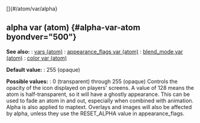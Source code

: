 []{#/atom/var/alpha}
  ## alpha var (atom) {#alpha-var-atom byondver="500"}
  **See also:**
  :   [vars (atom)](ref/atom/var)
  :   [appearance_flags var (atom)](ref/atom/var/appearance_flags)
  :   [blend_mode var (atom)](ref/atom/var/blend_mode)
  :   [color var (atom)](ref/atom/var/color)
  <!-- -->
  **Default value:**
  :   255 (opaque)
  <!-- -->
  **Possible values:**
  :   0 (transparent) through 255 (opaque)
  Controls the opacity of the icon displayed on players\' screens. A value
  of 128 means the atom is half-transparent, so it will have a ghostly
  appearance. This can be used to fade an atom in and out, especially when
  combined with animation. Alpha is also applied to maptext.
  Overlays and images will also be affected by alpha, unless they use the
  RESET_ALPHA value in appearance_flags.